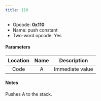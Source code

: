 ```yaml
---
title: 110
---
```


- Opcode: **0x110**
- Name: push constant
- Two-word opcode: Yes

#### Parameters

| Location | Name |   Description   |
|:--------:|:----:|:---------------:|
|   Code   |  A   | Immediate value |

#### Notes

Pushes A to the stack.
